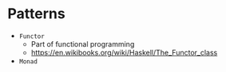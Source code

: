 # Patterns

- `Functor`
  - Part of functional programming
  - https://en.wikibooks.org/wiki/Haskell/The_Functor_class
- `Monad`
